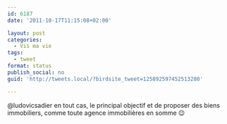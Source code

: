 ```yaml
---
id: 6187
date: '2011-10-17T11:15:08+02:00'

layout: post
categories:
  - Vis ma vie
tags:
  - tweet
format: status
publish_social: no
guid: 'http://tweets.local/?birdsite_tweet=125892597452513280'

---
```


@ludovicsadier en tout cas, le principal objectif et de proposer des biens immobiliers, comme toute agence immobilières en somme 😉